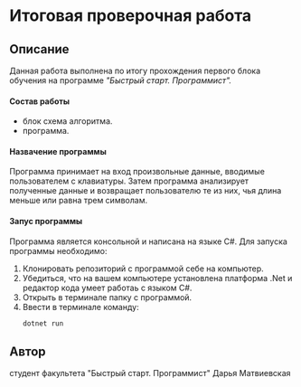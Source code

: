 # Итоговая проверочная работа
## Описание
Данная работа выполнена по итогу прохождения первого блока обучения на программе *"Быстрый старт. Программист".*
#### Состав работы
- блок схема алгоритма.
- программа.

#### Назвачение программы
Программа принимает на вход произвольные данные, вводимые пользователем с клавиатуры. Затем программа анализирует полученные данные и возвращает пользователю те из них, чья длина меньше или равна трем символам.

#### Запус программы
Программа является консольной и написана на языке C#.
Для запуска программы необходимо:
1. Клонировать репозиторий с программой себе на компьютер.
2. Убедиться, что на вашем компьютере установлена платформа .Net и редактор кода умеет работаь с языком C#.  
2. Открыть в терминале папку с программой.
3. Ввести в терминале команду:
   ```sh
   dotnet run
   ```

## Автор
студент факультета "Быстрый старт. Программист"
Дарья Матвиевская